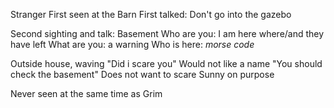 Stranger
First seen at the Barn
First talked: Don't go into the gazebo

Second sighting and talk: Basement
Who are you: I am here where/and they have left
What are you: a warning
Who is here: *morse code*

Outside house, waving
"Did i scare you"
Would not like a name
"You should check the basement"
Does not want to scare Sunny on purpose

Never seen at the same time as Grim